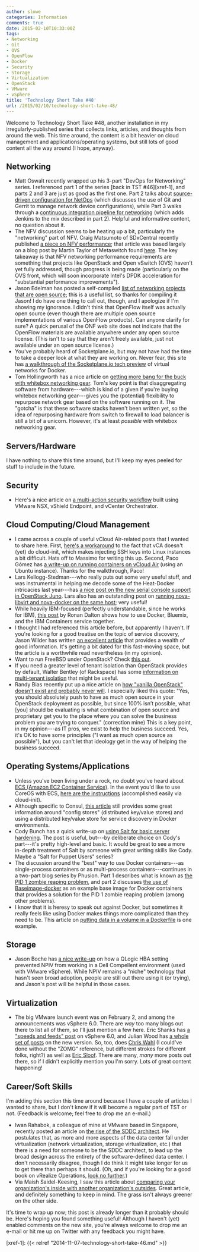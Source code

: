 ```yaml
---
author: slowe
categories: Information
comments: true
date: 2015-02-10T10:33:00Z
tags:
- Networking
- Git
- OVS
- OpenFlow
- Docker
- Security
- Storage
- Virtualization
- OpenStack
- VMware
- vSphere
title: 'Technology Short Take #48'
url: /2015/02/10/technology-short-take-48/
---
```


Welcome to Technology Short Take #48, another installation in my irregularly-published series that collects links, articles, and thoughts from around the web. This time around, the content is a bit heavier on cloud management and applications/operating systems, but still lots of good content all the way around (I hope, anyway).

## Networking

* Matt Oswalt recently wrapped up his 3-part "DevOps for Networking" series. I referenced part 1 of the series [back in TST #46][xref-1], and parts 2 and 3 are just as good as the first one. Part 2 talks about [source-driven configuration for NetOps][link-7] (which discusses the use of Git and Gerrit to manage network device configurations), while Part 3 walks through a [continuous integration pipeline for networking][link-8] (which adds Jenkins to the mix described in part 2). Helpful and informative content, no question about it.
* The NFV discussion seems to be heating up a bit, particularly the "networking" part of NFV. Craig Matsumoto of SDxCentral recently published [a piece on NFV performance][link-9]; that article was based largely on a blog post by Martin Taylor of Metaswitch found [here][link-10]. The key takeaway is that NFV networking performance requirements are something that projects like OpenStack and Open vSwitch (OVS) haven't yet fully addressed, though progress is being made (particularly on the OVS front, which will soon incorporate Intel's DPDK acceleration for "substantial performance improvements").
* Jason Edelman has posted a self-compiled [list of networking projects that are open source][link-19]; this is a useful list, so thanks for compiling it Jason! I do have one thing to call out, though, and I apologize if I'm showing my ignorance. I didn't think that OpenFlow itself was actually open source (even though there are multiple open source implementations of various OpenFlow products). Can anyone clarify for sure? A quick perusal of the ONF web site does not indicate that the OpenFlow materials are available anywhere under any open source license. (This isn't to say that they aren't freely available, just not available under an open source license.)
* You've probably heard of Socketplane.io, but may not have had the time to take a deeper look at what they are working on. Never fear, this site has [a walkthrough of the Socketplane.io tech preview][link-20] of virtual networks for Docker.
* Tom Hollingworth has a nice article on [getting more bang for the buck with whitebox networking gear][link-22]. Tom's key point is that disaggregating software from hardware---which is kind of a given if you're buying whitebox networking gear---gives you the (potential) flexibility to repurpose network gear based on the software running on it. The "gotcha" is that these software stacks haven't been written yet, so the idea of repurposing hardware from switch to firewall to load balancer is still a bit of a unicorn. However, it's at least _possible_ with whitebox networking gear.

## Servers/Hardware

I have nothing to share this time around, but I'll keep my eyes peeled for stuff to include in the future.

## Security

* Here's a nice article on [a multi-action security workflow][link-23] built using VMware NSX, vShield Endpoint, and vCenter Orchestrator.

## Cloud Computing/Cloud Management

* I came across a couple of useful vCloud Air-related posts that I wanted to share here. First, [here's a workaround][link-3] to the fact that vCA doesn't (yet) do cloud-init, which makes injecting SSH keys into Linux instances a bit difficult. Hats off to Massimo for writing this up. Second, Paco Gómez has [a write-up on running containers on vCloud Air][link-4] (using an Ubuntu instance). Thanks for the walkthrough, Paco!
* Lars Kellogg-Stedman---who really puts out some very useful stuff, and was instrumental in helping me decode some of the Heat-Docker intricacies last year---has [a nice post on the new serial console support in OpenStack Juno][link-6]. Lars also has an outstanding post on [running nova-libvirt and nova-docker on the same host][link-16]; very useful!
* While heavily IBM-focused (perfectly understandable, since he works for IBM), [this post][link-11] by Ronan Dalton shows how to use Docker, Bluemix, and the IBM Containers service together.
* I thought I had referenced this article before, but apparently I haven't. If you're looking for a good treatise on the topic of service discovery, Jason Wilder has written [an excellent article][link-13] that provides a wealth of good information. It's getting a bit dated for this fast-moving space, but the article is a worthwhile read nevertheless (in my opinion).
* Want to run FreeBSD under OpenStack? Check [this out][link-17].
* If you need a greater level of tenant isolation than OpenStack provides by default, Walter Bentley (of Rackspace) has some [information on multi-tenant isolation][link-18] that might be useful.
* Randy Bias recently put up a nice article on [how "vanilla OpenStack" doesn't exist and probably never will][link-27]. I especially liked this quote: "Yes, you should absolutely push to have as much open source in your OpenStack deployment as possible, but since 100% isn’t possible, what [you] should be evaluating is what combination of open source and proprietary get you to the place where you can solve the business problem you are trying to conquer." (correction mine) This is a key point, in my opinion---as IT pros, we exist to help the business succeed. Yes, it's OK to have some principles ("I want as much open source as possible"), but you can't let that ideology get in the way of helping the business succeed.

## Operating Systems/Applications

* Unless you've been living under a rock, no doubt you've heard about [ECS (Amazon EC2 Container Service)][link-2]. In the event you'd like to use CoreOS with ECS, [here are the instructions][link-1] (accomplished easily via cloud-init).
* Although specific to Consul, [this article][link-5] still provides some great information around "config stores" (distributed key/value stores) and using a distributed key/value store for service discovery in Docker environments.
* Cody Bunch has a quick write-up on [using Salt for basic server hardening][link-12]. The post is useful, but---by deliberate choice on Cody's part---it's pretty high-level and basic. It would be great to see a more in-depth treatment of Salt by someone with great writing skills like Cody. Maybe a "Salt for Puppet Users" series?
* The discussion around the "best" way to use Docker containers---as single-process containers or as multi-process containers---continues in a two-part blog series by Phusion. Part 1 describes what is known as [the PID 1 zombie reaping problem][link-14], and part 2 discusses [the use of Baseimage-docker][link-15] as an example base image for Docker containers that provides a solution for the PID 1 zombie reaping problem (among other problems).
* I know that it is heresy to speak out against Docker, but sometimes it really feels like using Docker makes things more complicated than they need to be. This article on [putting data in a volume in a Dockerfile][link-21] is one example.

## Storage

* Jason Boche has [a nice write-up][link-32] on how a QLogic HBA setting prevented NPIV from working in a Dell Compellent environment (used with VMware vSphere). While NPIV remains a "niche" technology that hasn't seen broad adoption, people are still out there using it (or trying), and Jason's post will be helpful in those cases.

## Virtualization

* The big VMware launch event was on February 2, and among the announcements was vSphere 6.0. There are _way_ too many blogs out there to list all of them, so I'll just mention a few here. Eric Shanks has [a "speeds and feeds" post][link-28] on vSphere 6.0, and Julian Wood has [a whole set of posts][link-29] on the new version. So, too, does [Chris Wahl][link-30] (I could've done without the "ZOMG" reference, but different strokes for different folks, right?) as well as [Eric Sloof][link-31]. There are many, _many_ more posts out there, so if I didn't explicitly mention you I'm sorry. Lots of great content happening!

## Career/Soft Skills

I'm adding this section this time around because I have a couple of articles I wanted to share, but I don't know if it will become a regular part of TST or not. (Feedback is welcome; feel free to drop me an e-mail.)

* Iwan Rahabok, a colleague of mine at VMware based in Singapore, recently posted an article on [the rise of the SDDC architect][link-24]. He postulates that, as more and more aspects of the data center fall under virtualization (network virtualization, storage virtualization, etc.) that there is a need for someone to be the SDDC architect, to lead up the broad design across the entirety of the software-defined data center. I don't necessarily disagree, though I do think it might take longer for us to get there than perhaps it should. (Oh, and if you're looking for a good book on vRealize Operations, [look no further][link-25].)
* Via Maish Saidel-Keesing, I saw this article about [comparing your organization's inside with another organization's outsides][link-26]. Great article, and definitely something to keep in mind. The grass isn't always greener on the other side.

It's time to wrap up now; this post is already longer than it probably should be. Here's hoping you found something useful! Although I haven't (yet) enabled comments on the new site, you're always welcome to drop me an e-mail or hit me up on Twitter with any feedback you might have.


[link-1]: https://coreos.com/docs/running-coreos/cloud-providers/ecs/
[link-2]: http://aws.amazon.com/ecs/
[link-3]: http://blogs.vmware.com/vcloud/2014/12/login-vcloud-air-linux-instances-using-ssh-keys.html
[link-4]: http://blog.pacogomez.com/running-containers-on-vcloud-air/
[link-5]: http://progrium.com/blog/2014/08/20/consul-service-discovery-with-docker/
[link-6]: http://blog.oddbit.com/2014/12/22/accessing-the-serial-console-of-your-nova-servers/
[link-7]: http://keepingitclassless.net/2014/11/source-driven-configuration-netops/
[link-8]: http://keepingitclassless.net/2015/01/continuous-integration-pipeline-network/
[link-9]: https://www.sdxcentral.com/articles/news/nfv-performance-bigger-issue/2015/01/
[link-10]: http://info.metaswitch.com/the-switch/tackling-the-nfv-packet-performance-challenge
[link-11]: https://cloudleader.wordpress.com/2015/01/11/docker-bluemix-and-the-ibm-container-service/
[link-12]: http://blog.codybunch.com/posts/2015-01-09-Basic-Server-Hardening-with-Salt/
[link-13]: http://jasonwilder.com/blog/2014/02/04/service-discovery-in-the-cloud/
[link-14]: http://blog.phusion.nl/2015/01/20/docker-and-the-pid-1-zombie-reaping-problem/
[link-15]: http://blog.phusion.nl/2015/01/20/baseimage-docker-fat-containers-treating-containers-vms/
[link-16]: http://blog.oddbit.com/2015/01/17/running-novalibvirt-and-novadocker-on-the-same-host/
[link-17]: http://pellaeon.github.io/bsd-cloudinit/
[link-18]: http://www.hitchnyc.com/openstack-multi-tenant-isolation/
[link-19]: http://www.jedelman.com/home/open-source-networking
[link-20]: http://aucouranton.com/2015/01/16/docker-virtual-networking-with-socketplane-io/
[link-21]: http://jpetazzo.github.io/2015/01/19/dockerfile-and-data-in-volumes/
[link-22]: http://networkingnerd.net/2015/01/27/more-bang-for-your-budget-with-whitebox/
[link-23]: http://www.storagegumbo.com/2014/09/automation-multi-action-security.html
[link-24]: http://virtual-red-dot.info/rise-sddc-architect/
[link-25]: https://www.packtpub.com/virtualization-and-cloud/vmware-vrealize-operations-performance-and-capacity-management
[link-26]: http://watirmelon.com/2015/02/03/never-compare-your-organizations-insides-with-another-organizations-outsides/
[link-27]: http://www.cloudscaling.com/blog/openstack/vanilla-openstack-doesnt-exist-and-never-will/
[link-28]: http://theithollow.com/2015/02/vsphere-6-0-announced/
[link-29]: http://www.wooditwork.com/2015/02/02/whats-new-vsphere-6-0-introduction/
[link-30]: http://wahlnetwork.com/category/deep-dives/vsphere-6-0-zomg/
[link-31]: http://www.ntpro.nl/blog/categories/48-vSphere-6
[link-32]: http://www.boche.net/blog/index.php/2014/12/29/a-common-npiv-problem-with-a-solution/
[xref-1]: {{< relref "2014-11-07-technology-short-take-46.md" >}}